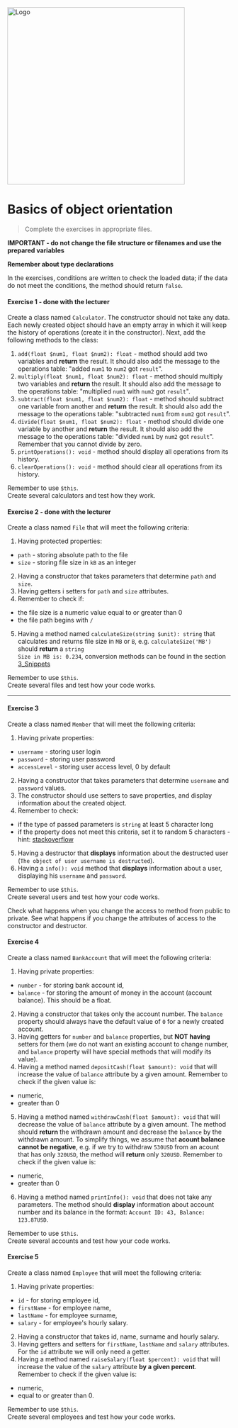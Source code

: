 <img alt="Logo" src="http://coderslab.pl/svg/logo-coderslab.svg" width="400">

#  Basics of object orientation

> Complete the exercises in appropriate files.

**IMPORTANT - do not change the file structure or filenames and use the prepared variables**

**Remember about type declarations**

In the exercises, conditions are written to check the loaded data; if the data do not meet the conditions, the method should return `false`.

#### Exercise 1 - done with the lecturer

Create a class named ```Calculator```. The constructor should not take any data.
Each newly created object should have an empty array in which it will keep the history of operations (create it in the constructor).
Next, add the following methods to the class:

1. ```add(float $num1, float $num2): float``` - method should add two variables and **return** the result. It should also add the message to the operations table: "added ```num1``` to ```num2``` got ```result```".
2. ```multiply(float $num1, float $num2): float``` - method should multiply two variables and **return** the result. It should also add the message to the operations table: "multiplied ```num1``` with ```num2``` got ```result```".  
3. ```subtract(float $num1, float $num2): float``` - method should subtract one variable from another and **return** the result. It should also add the message to the operations table: "subtracted ```num1``` from ```num2``` got ```result```".
4. ```divide(float $num1, float $num2): float``` - method should divide one variable by another and **return** the result. It should also add the message to the operations table: "divided ```num1``` by ```num2``` got ```result```". Remember that you cannot divide by zero.
5. ```printOperations(): void``` - method should display all operations from its history.
6. ```clearOperations(): void``` - method should clear all operations from its history.

Remember to use ```$this```.  
Create several calculators and test how they work.

#### Exercise 2 - done with the lecturer

Create a class named `File` that will meet the following criteria:

1. Having protected properties:
 * `path` - storing absolute path to the file
 * `size` - storing file size in `kB` as an integer
2. Having a constructor that takes parameters that determine `path` and `size`.
3. Having getters i setters for `path` and `size` attributes.
4. Remember to check if:
 * the file size is a numeric value equal to or greater than 0
 * the file path begins with `/`
5. Having a method named `calculateSize(string $unit): string` that calculates and returns file size in `MB` or `B`, e.g. `calculateSize('MB')` should **return** a `string`  
`Size in MB is: 0.234`, conversion methods can be found in the section [3_Snippets][bit_bytes]

Remember to use ```$this```.  
Create several files and test how your code works.

-------------------------------------------------------------------------------

#### Exercise 3

Create a class named `Member` that will meet the following criteria:

1. Having private properties:
 * `username` - storing user login
 * `password` - storing user password
 * `accessLevel` - storing user access level, 0 by default
2. Having a constructor that takes parameters that determine `username` and `password` values.
3. The constructor should use setters to save properties, and display information about the created object.
4. Remember to check:
 * if the type of passed parameters is `string` at least 5 character long
 * if the property does not meet this criteria, set it to random 5 characters - hint: [stackoverflow][random_string]
5. Having a destructor that **displays** information about the destructed user (`The object of user username is destructed`).
6. Having a `info(): void` method that **displays** information about a user, displaying his `username` and `password`.

Remember to use ```$this```.  
Create several users and test how your code works.

Check what happens when you change the access to method from public to private.
See what happens if you change the attributes of access to the constructor and destructor.

#### Exercise 4

Create a class named `BankAccount` that will meet the following criteria:

1. Having private properties:
 * `number` - for storing bank account id,
 * `balance` - for storing the amount of money in the account (account balance). This should be a float.
2. Having a constructor that takes only the account number. The `balance` property should always have the default value of `0` for a newly created account.  
3. Having getters for `number` and `balance` properties, but **NOT having** setters for them (we do not want an existing account to change number, and `balance` property will have special methods that will modify its value).
4. Having a method named `depositCash(float $amount): void` that will increase the value of `balance` attribute by a given amount. Remember to check if the given value is:
 * numeric,
 * greater than 0
5. Having a method named `withdrawCash(float $amount): void` that will decrease the value of `balance` attribute by a given amount.
The method should **return** the withdrawn amount and decrease the `balance` by the withdrawn amount.
To simplify things, we assume that **acount balance cannot be negative**, e.g. if we try to withdraw `530USD` from an acount that has only `320USD`, the method will **return** only `320USD`.
Remember to check if the given value is:
* numeric,
* greater than 0
6. Having a method named `printInfo(): void` that does not take any parameters. The method should **display** information about account number and its balance in the format: `Account ID: 43, Balance: 123.87USD`.  

Remember to use ```$this```.  
Create several accounts and test how your code works.

#### Exercise 5

Create a class named `Employee` that will meet the following criteria:

1. Having private properties:  
 * `id` - for storing employee id,
 * `firstName` - for employee name,
 * `lastName` - for employee surname,
 * `salary` - for employee's hourly salary.
2. Having a constructor that takes id, name, surname and hourly salary.  
3. Having getters and setters for `firstName`, `lastName` and `salary` attributes. For the `id` attribute we will only need a getter.
4. Having a method named `raiseSalary(float $percent): void` that will increase the value of the `salary` attribute **by a given percent**.  
Remember to check if the given value is:
* numeric,
* equal to or greater than 0.

Remember to use ```$this```.  
Create several employees and test how your code works.

<!--Links-->
[random_string]: http://stackoverflow.com/a/4356295/3668159
[bit_bytes]: ../../../3_Snippets#11-bits-and-bytes
